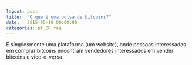 ```yaml
---
layout: post
title:  "O que é uma bolsa de bitcoins?"
date:   2015-05-18 00:00:00
categories: pt_BR faq
---
```


É simplesmente uma plataforma (um website), onde pessoas interessadas em comprar bitcoins encontram vendedores interessados em vender bitcoins e vice-e-versa. 
